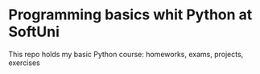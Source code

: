 # Programming basics whit Python at SoftUni
This repo holds my basic Python course: homeworks, exams, projects, exercises

